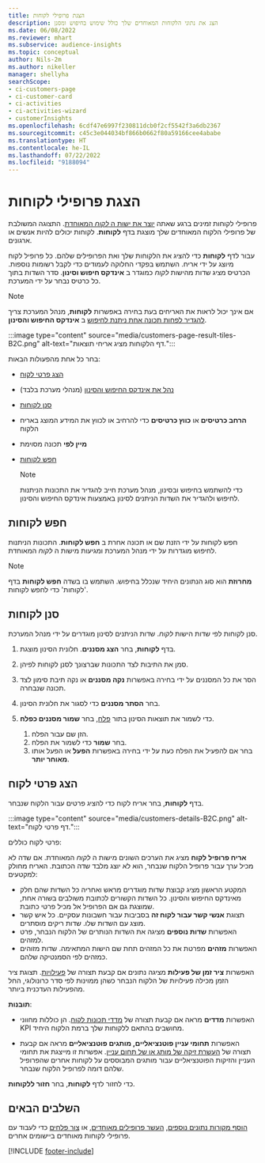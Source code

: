 ```yaml
---
title: הצגת פרופילי לקוחות
description: הצג את נתוני הלקוחות המאוחדים שלך כולל שימוש בחיפוש ומסנן
ms.date: 06/08/2022
ms.reviewer: mhart
ms.subservice: audience-insights
ms.topic: conceptual
author: Nils-2m
ms.author: nikeller
manager: shellyha
searchScope:
- ci-customers-page
- ci-customer-card
- ci-activities
- ci-activities-wizard
- customerInsights
ms.openlocfilehash: 6cdf47e6997f230811dcb0f2cf5542f3a6db2367
ms.sourcegitcommit: c45c3e044034bf866b0662f80a59166cee4ababe
ms.translationtype: HT
ms.contentlocale: he-IL
ms.lasthandoff: 07/22/2022
ms.locfileid: "9188094"
---
```

# <a name="view-customer-profiles"></a>הצגת פרופילי לקוחות

פרופילי לקוחות זמינים ברגע שאתה [יוצר את ישות ה *לקוח* המאוחדת](data-unification.md). התצוגה המשולבת של פרופילי הלקוח המאוחדים שלך מוצגת בדף **לקוחות**. לקוחות יכולים להיות אנשים או ארגונים.

עבור לדף **לקוחות** כדי להציג את הלקוחות שלך ואת הפרופילים שלהם. כל פרופיל לקוח מיוצג על ידי אריח. השתמש בפקדי החלוקה לעמודים כדי לקבל רשומות נוספות. הכרטיס מציג שדות מהישות *לקוח* כמוגדר ב **אינדקס חיפוש וסינון**. סדר השדות בתוך כל כרטיס נבחר על ידי המערכת.

> [!NOTE]
> אם אינך יכול לראות את האריחים בעת בחירה באפשרות **לקוחות**, מנהל המערכת צריך [להגדיר לפחות תכונה אחת ניתנת לחיפוש](search-filter-index.md) ב **אינדקס החיפוש והסינון**.

:::image type="content" source="media/customers-page-result-tiles-B2C.png" alt-text="דף הלקוחות מציג אריחי תוצאות.":::

בחר כל אחת מהפעולות הבאות:
- [הצג פרטי לקוח](#view-customer-details)
- [נהל את אינדקס החיפוש והסינון](search-filter-index.md) (מנהלי מערכת בלבד)
- [סנן לקוחות](#filter-customers)
- **הרחב כרטיסים** או **כווץ כרטיסים** כדי להרחיב או לכווץ את המידע המוצג באריח הלקוח
- **מיין לפי** תכונה מסוימת
- [חפש לקוחות](#search-for-customers)

  > [!NOTE]
  > כדי להשתמש בחיפוש ובסינון, מנהל מערכת חייב להגדיר את התכונות הניתנות לחיפוש ולהגדיר את השדות הניתנים לסינון באמצעות אינדקס החיפוש והסינון.

## <a name="search-for-customers"></a>חפש לקוחות

חפש לקוחות על ידי הזנת שם או תכונה אחרת ב **חפש לקוחות**. התכונות הניתנות לחיפוש מוגדרות על ידי מנהל המערכת ומגיעות מישות ה *לקוח* המאוחדת.

> [!NOTE]
> **מחרוזת** הוא סוג הנתונים היחיד שנכלל בחיפוש. השתמש בו בשדה **חפש לקוחות** בדף 'לקוחות' כדי לחפש לקוחות.

## <a name="filter-customers"></a>סנן לקוחות

סנן לקוחות לפי שדות הישות *לקוח*. שדות הניתנים לסינון מוגדרים על ידי מנהל המערכת.

1. בדף **לקוחות**, בחר **הצג מסננים**. חלונית הסינון מוצגת.

1. סמן את התיבות לצד התכונות שברצונך לסנן לקוחות לפיהן.

1. הסר את כל המסננים על ידי בחירה באפשרות **נקה מסננים** או נקה תיבת סימון לצד תכונה שנבחרה.

1. בחר **הסתר מסננים** כדי לסגור את חלונית הסינון.

1. כדי לשמור את תוצאות הסינון בתור [פלח](segments.md), בחר **שמור מסננים כפלח**.
   1. הזן שם עבור הפלח.
   1. בחר **שמור** כדי לשמור את הפלח.
   1. בחר אם להפעיל את הפלח כעת על ידי בחירה באפשרות **הפעל** או הפעל אותו **מאוחר יותר**.

## <a name="view-customer-details"></a>הצג פרטי לקוח

בדף **לקוחות**, בחר אריח לקוח כדי להציג פרטים עבור הלקוח שנבחר.

:::image type="content" source="media/customers-details-B2C.png" alt-text="דף פרטי לקוח.":::

פרטי לקוח כוללים:

**אריח פרופיל לקוח** מציג את הערכים השונים מישות ה *לקוח* המאוחדת. אם שדה לא מכיל ערך עבור פרופיל הלקוח שנבחר, הוא לא יוצג מלבד שדה הכתובת. האריח מחולק למקטעים:

- המקטע הראשון מציג קבוצת שדות מוגדרים מראש ואחריה כל השדות שהם חלק מאינדקס החיפוש והסינון. כל השדות הקשורים לכתובת משולבים בשורה אחת, שמוצגת גם אם הפרופיל אל מכיל פרטי כתובת.
- תצוגת **אנשי קשר עבור לקוח זה** בסביבות עבור חשבונות עסקיים. כל איש קשר מוצג עם השדות שלו. שדות ריקים מוסתרים.
- האפשרות **שדות נוספים** מציגה את השדות הנותרים של הלקוח הנבחר, פרט למזהים.
- האפשרות **מזהים** מפרטת את כל המזהים תחת שם הישות המתאימה. שדות מזוהים כמזהים לפי הסמנטיקה שלהם.

האפשרות **ציר זמן של פעילות** מציגה נתונים אם קבעת תצורה של [פעילויות](activities.md). תצוגת ציר הזמן מכילה פעילויות של הלקוח הנבחר כשהן ממוינות לפי סדר כרונולוגי, החל מהפעילות העדכנית ביותר.

**תובנות**:

- האפשרות **מדדים** מראה אם קבעת תצורה של [מדדי תכונות לקוח](measures.md). הן כוללות מחווני KPI מחושבים בהתאם ללקוחות שלך ברמת הלקוח היחיד.

- האפשרות **תחומי עניין פוטנציאליים, מותגים פוטנציאליים** מראה אם קבעת תצורה של [העשרת זיקה של מותג או של תחום עניין](enrichment-microsoft.md). אפשרות זו מייצגת את תחומי העניין והזיקות הפוטנציאליים עבור מותגים המבוססים על לקוחות אחרים שהפרופיל שלהם דומה לפרופיל הלקוח שנבחר.

כדי לחזור לדף **לקוחות**, בחר **חזור ללקוחות**.

## <a name="next-steps"></a>‏‫השלבים הבאים‬

[הוסף מקורות נתונים נוספים](data-sources.md), [העשר פרופילים מאוחדים](enrichment-hub.md), או [צור פלחים](segments.md) כדי לעבוד עם פרופילי לקוחות מאוחדים ביישומים אחרים.

[!INCLUDE [footer-include](includes/footer-banner.md)]

